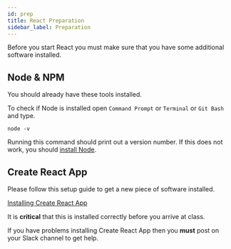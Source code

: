 ```yaml
---
id: prep
title: React Preparation
sidebar_label: Preparation
---
```


Before you start React you must make sure that you have some additional software installed.

## Node & NPM

You should already have these tools installed.

To check if Node is installed open `Command Prompt` or `Terminal` or `Git Bash` and type.

```
node -v
```

Running this command should print out a version number. If this does not work, you should [install Node](https://nodejs.org/en/download/).

## Create React App

Please follow this setup guide to get a new piece of software installed.

[Installing Create React App](https://docs.codeyourfuture.io/students/guides/creating-a-react-app)

It is **critical** that this is installed correctly before you arrive at class.

If you have problems installing Create React App then you **must** post on your Slack channel to get help.

